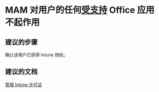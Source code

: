 <properties 
    pageTitle="MAM policies are not working for any supported Office app for a user"
    description="MAM 对用户的任何受支持 Office 应用不起作用"
    service="microsoft.intune"
    resource="intune"
    authors="JordanWallach"
    displayOrder="2"
    selfHelpType="resource"
    supportTopicIds=""
    resourceTags="mam, mampolicy"
    productPesIds=""
    cloudEnvironments="public"
 />


# <a name="mam-policies-are-not-working-for-any-supportedhttpswwwmicrosoftcomcloud-platformmicrosoft-intune-partners-office-app-for-a-user"></a>MAM 对用户的任何[受支持](https://www.microsoft.com/cloud-platform/microsoft-intune-partners) Office 应用不起作用

## <a name="recommended-steps"></a>**建议的步骤**
确认该用户已获得 Intune 授权。

## <a name="recommended-documents"></a>**建议的文档**

[管理 Intune 许可证](https://docs.microsoft.com/intune/get-started/start-with-a-paid-subscription-to-microsoft-intune-step-4)

